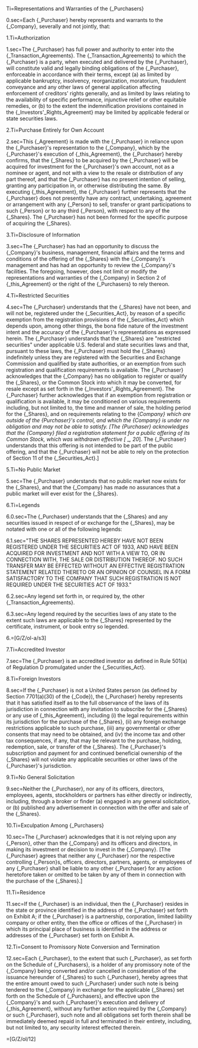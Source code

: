 Ti=Representations and Warranties of the {_Purchasers}

0.sec=Each {_Purchaser} hereby represents and warrants to the {_Company}, severally and not jointly, that:

1.Ti=Authorization

1.sec=The {_Purchaser} has full power and authority to enter into the {_Transaction_Agreements}. The {_Transaction_Agreements} to which the {_Purchaser} is a party, when executed and delivered by the {_Purchaser}, will constitute valid and legally binding obligations of the {_Purchaser}, enforceable in accordance with their terms, except (a) as limited by applicable bankruptcy, insolvency, reorganization, moratorium, fraudulent conveyance and any other laws of general application affecting enforcement of creditors' rights generally, and as limited by laws relating to the availability of specific performance, injunctive relief or other equitable remedies, or (b) to the extent the indemnification provisions contained in the {_Investors'_Rights_Agreement} may be limited by applicable federal or state securities laws.

2.Ti=Purchase Entirely for Own Account

2.sec=This {_Agreement} is made with the {_Purchaser} in reliance upon the {_Purchaser}'s representation to the {_Company}, which by the {_Purchaser}'s execution of {_this_Agreement}, the {_Purchaser} hereby confirms, that the {_Shares} to be acquired by the {_Purchaser} will be acquired for investment for the {_Purchaser}'s own account, not as a nominee or agent, and not with a view to the resale or distribution of any part thereof, and that the {_Purchaser} has no present intention of selling, granting any participation in, or otherwise distributing the same. By executing {_this_Agreement}, the {_Purchaser} further represents that the {_Purchaser} does not presently have any contract, undertaking, agreement or arrangement with any {_Person} to sell, transfer or grant participations to such {_Person} or to any third {_Person}, with respect to any of the {_Shares}. The {_Purchaser} has not been formed for the specific purpose of acquiring the {_Shares}.

3.Ti=Disclosure of Information

3.sec=The {_Purchaser} has had an opportunity to discuss the {_Company}'s business, management, financial affairs and the terms and conditions of the offering of the {_Shares} with the {_Company}'s management and has had an opportunity to review the {_Company}'s facilities. The foregoing, however, does not limit or modify the representations and warranties of the {_Company} in Section 2 of {_this_Agreement} or the right of the {_Purchasers} to rely thereon.

4.Ti=Restricted Securities

4.sec=The {_Purchaser} understands that the {_Shares} have not been, and will not be, registered under the {_Securities_Act}, by reason of a specific exemption from the registration provisions of the {_Securities_Act} which depends upon, among other things, the bona fide nature of the investment intent and the accuracy of the {_Purchaser}'s representations as expressed herein. The {_Purchaser} understands that the {_Shares} are "restricted securities" under applicable U.S. federal and state securities laws and that, pursuant to these laws, the {_Purchaser} must hold the {_Shares} indefinitely unless they are registered with the Securities and Exchange Commission and qualified by state authorities, or an exemption from such registration and qualification requirements is available. The {_Purchaser} acknowledges that the {_Company} has no obligation to register or qualify the {_Shares}, or the Common Stock into which it may be converted, for resale except as set forth in the {_Investors'_Rights_Agreement}. The {_Purchaser} further acknowledges that if an exemption from registration or qualification is available, it may be conditioned on various requirements including, but not limited to, the time and manner of sale, the holding period for the {_Shares}, and on requirements relating to the {_Company} which are outside of the {_Purchaser}'s control, and which the {_Company} is under no obligation and may not be able to satisfy. [The {_Purchaser} acknowledges that the {_Company} filed a registration statement for a public offering of its Common Stock, which was withdrawn effective [_____ __, 20_]. The {_Purchaser} understands that this offering is not intended to be part of the public offering, and that the {_Purchaser} will not be able to rely on the protection of Section 11 of the {_Securities_Act}.]

5.Ti=No Public Market

5.sec=The {_Purchaser} understands that no public market now exists for the {_Shares}, and that the {_Company} has made no assurances that a public market will ever exist for the {_Shares}.

6.Ti=Legends

6.0.sec=The {_Purchaser} understands that the {_Shares} and any securities issued in respect of or exchange for the {_Shares}, may be notated with one or all of the following legends:

6.1.sec="THE SHARES REPRESENTED HEREBY HAVE NOT BEEN REGISTERED UNDER THE SECURITIES ACT OF 1933, AND HAVE BEEN ACQUIRED FOR INVESTMENT AND NOT WITH A VIEW TO, OR IN CONNECTION WITH, THE SALE OR DISTRIBUTION THEREOF. NO SUCH TRANSFER MAY BE EFFECTED WITHOUT AN EFFECTIVE REGISTRATION STATEMENT RELATED THERETO OR AN OPINION OF COUNSEL IN A FORM SATISFACTORY TO THE COMPANY THAT SUCH REGISTRATION IS NOT REQUIRED UNDER THE SECURITIES ACT OF 1933."

6.2.sec=Any legend set forth in, or required by, the other {_Transaction_Agreements}.</li>

6.3.sec=Any legend required by the securities laws of any state to the extent such laws are applicable to the {_Shares} represented by the certificate, instrument, or book entry so legended.

6.=[G/Z/ol-a/s3]

7.Ti=Accredited Investor

7.sec=The {_Purchaser} is an accredited investor as defined in Rule 501(a) of Regulation D promulgated under the {_Securities_Act}.

8.Ti=Foreign Investors

8.sec=If the {_Purchaser} is not a United States person (as defined by Section 7701(a)(30) of the {_Code}), the {_Purchaser} hereby represents that it has satisfied itself as to the full observance of the laws of its jurisdiction in connection with any invitation to subscribe for the {_Shares} or any use of {_this_Agreement}, including (i) the legal requirements within its jurisdiction for the purchase of the {_Shares}, (ii) any foreign exchange restrictions applicable to such purchase, (iii) any governmental or other consents that may need to be obtained, and (iv) the income tax and other tax consequences, if any, that may be relevant to the purchase, holding, redemption, sale, or transfer of the {_Shares}. The {_Purchaser}'s subscription and payment for and continued beneficial ownership of the {_Shares} will not violate any applicable securities or other laws of the {_Purchaser}'s jurisdiction.

9.Ti=No General Solicitation

9.sec=Neither the {_Purchaser}, nor any of its officers, directors, employees, agents, stockholders or partners has either directly or indirectly, including, through a broker or finder (a) engaged in any general solicitation, or (b) published any advertisement in connection with the offer and sale of the {_Shares}.

10.Ti=Exculpation Among {_Purchasers}

10.sec=The {_Purchaser} acknowledges that it is not relying upon any {_Person}, other than the {_Company} and its officers and directors, in making its investment or decision to invest in the {_Company}. [The {_Purchaser} agrees that neither any {_Purchaser} nor the respective controlling {_Person}s, officers, directors, partners, agents, or employees of any {_Purchaser} shall be liable to any other {_Purchaser} for any action heretofore taken or omitted to be taken by any of them in connection with the purchase of the {_Shares}.]

11.Ti=Residence

11.sec=If the {_Purchaser} is an individual, then the {_Purchaser} resides in the state or province identified in the address of the {_Purchaser} set forth on Exhibit A; if the {_Purchaser} is a partnership, corporation, limited liability company or other entity, then the office or offices of the {_Purchaser} in which its principal place of business is identified in the address or addresses of the {_Purchaser} set forth on Exhibit A.

12.Ti=Consent to Promissory Note Conversion and Termination

12.sec=Each {_Purchaser}, to the extent that such {_Purchaser}, as set forth on the Schedule of {_Purchasers}, is a holder of any promissory note of the {_Company} being converted and/or cancelled in consideration of the issuance hereunder of {_Shares} to such {_Purchaser}, hereby agrees that the entire amount owed to such {_Purchaser} under such note is being tendered to the {_Company} in exchange for the applicable {_Shares} set forth on the Schedule of {_Purchasers}, and effective upon the {_Company}'s and such {_Purchaser}'s execution and delivery of {_this_Agreement}, without any further action required by the {_Company} or such {_Purchaser}, such note and all obligations set forth therein shall be immediately deemed repaid in full and terminated in their entirety, including, but not limited to, any security interest effected therein.

=[G/Z/ol/12]
